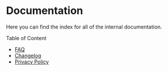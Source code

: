 # Documentation

Here you can find the index for all of the internal documentation.

Table of Content

- [FAQ](/docs/faq "Frequently Asked Questions")
- [Changelog](/docs/changelog "Changelog page")
- [Privacy Policy](/docs/privacy "Privacy page")
